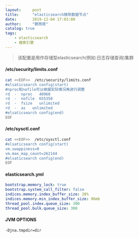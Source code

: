 ```yaml
---
layout:     post
title:      "elasticsearch移除数据节点"
date:       2019-12-04 17:03:00
author:     "聼雨夜"
catalog: true
tags:
    - elasticsearch
    - 搜索引擎
---
```

>该配置是用作存储型elasticsearch(例如:日志存储查询)集群

#### /etc/security/limits.conf 
```bash
cat <<EOF>>  /etc/security/limits.conf 
#elsaticsearch config(start)
#nproc和nofile可以根据实际情况再进行调整
rd  -  nproc   40960
rd  -  nofile  655350
rd  -  fsize   unlimited
rd  -  as   unlimited
#elsaticsearch config(end)
EOF
```
#### /etc/sysctl.conf
```bash
cat <<EOF>>  /etc/sysctl.conf
#elsaticsearch config(start)
vm.swappiness=0
vm.max_map_count=262144
#elsaticsearch config(end)
EOF
```

#### elasticsearch.yml
```yaml
bootstrap.memory_lock: true
bootstrap.system_call_filter: false
indices.memory.index_buffer_size: 20%
indices.memory.min_index_buffer_size: 96mb
thread_pool.index.queue_size: 300
thread_pool.bulk.queue_size: 300
```

#### JVM OPTIONS
```bash
-Djna.tmpdir=dir
```
